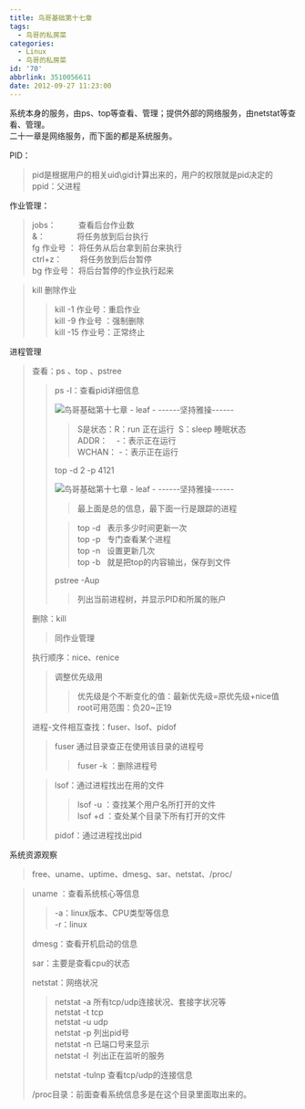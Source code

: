```yaml
---
title: 鸟哥基础第十七章
tags:
  - 鸟哥的私房菜
categories:
  - Linux
  - 鸟哥的私房菜
id: '70'
abbrlink: 3510056611
date: 2012-09-27 11:23:00
---
```


  
系统本身的服务，由ps、top等查看、管理；提供外部的网络服务，由netstat等查看、管理。  
二十一章是网络服务，而下面的都是系统服务。  
  
  
PID：  

> pid是根据用户的相关uid\\gid计算出来的，用户的权限就是pid决定的  
> ppid：父进程  

  
作业管理：  

> jobs：          查看后台作业数  
> &：              将任务放到后台执行  
> fg 作业号 ： 将任务从后台拿到前台来执行  
> ctrl+z：        将任务放到后台暂停  
> bg 作业号： 将后台暂停的作业执行起来  
>   

> kill 删除作业  
> 
> > kill -1 作业号：重启作业  
> > kill -9 作业号 ：强制删除  
> > kill -15 作业号：正常终止  
> 
>   
>   

进程管理  

> 查看：ps 、top 、pstree  
> 
> > ps -l：查看pid详细信息  
> > 
> > ![鸟哥基础第十七章 - leaf - ------坚持雅操------](http://img5.ph.126.net/rrKT1xL6p3Ho7EDM9aDaBA==/1591178043362340965.jpg "鸟哥基础第十七章 - leaf - ------坚持雅操------")
> > 
> > > S是状态：R：run 正在运行  S：sleep 睡眠状态  
> > > ADDR：    -：表示正在运行  
> > > WCHAN： -：表示正在运行  
> > 
> >   
> > top -d 2 -p 4121  
> > 
> > ![鸟哥基础第十七章 - leaf - ------坚持雅操------](http://img2.ph.126.net/pCEoPAZcCc3t6Zsa5DByDg==/2655153455329455852.jpg "鸟哥基础第十七章 - leaf - ------坚持雅操------")
> > 
> > > 最上面是总的信息，最下面一行是跟踪的进程  
> > 
> > > top -d   表示多少时间更新一次  
> > > top -p   专门查看某个进程  
> > > top -n   设置更新几次  
> > > top -b   就是把top的内容输出，保存到文件  
> > 
> >   
> > pstree -Aup  
> > 
> > > 列出当前进程树，并显示PID和所属的账户  
> > 
> >   
> 
> 删除：kill    
> 
> > 同作业管理  
> 
>   
> 执行顺序：nice、renice  
> 
> > 调整优先级用  
> > 
> > > 优先级是个不断变化的值：最新优先级=原优先级+nice值  
> > > root可用范围：负20~正19  
> > 
> >   
> 
> 进程-文件相互查找：fuser、lsof、pidof  
> 
> > fuser 通过目录查正在使用该目录的进程号  
> > 
> > > fuser -k ：删除进程号  
> > 
> >   
> 
> > lsof：通过进程找出在用的文件  
> > 
> > > lsof -u ：查找某个用户名所打开的文件  
> > > lsof +d ：查处某个目录下所有打开的文件  
> > >   
> > 
> > pidof：通过进程找出pid  
> 
>   

系统资源观察  

> free、uname、uptime、dmesg、sar、netstat、/proc/  
>   

> uname ：查看系统核心等信息  
> 
> > \-a：linux版本、CPU类型等信息  
> > \-r：linux  
> >   
> 
> dmesg：查看开机启动的信息  
>   
> sar：主要是查看cpu的状态  
>   
> netstat：网络状况  
> 
> > netstat -a 所有tcp/udp连接状况、套接字状况等  
> > netstat -t tcp  
> > netstat -u udp  
> > netstat -p 列出pid号  
> > netstat -n 已端口号来显示  
> > netstat -l  列出正在监听的服务  
> >   
> > netstat -tulnp 查看tcp/udp的连接信息  
> 
> >   
> 
> /proc目录：前面查看系统信息多是在这个目录里面取出来的。